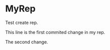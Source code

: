 MyRep
=====

Test create rep. 

This line is the first commited change in my rep.

The second change.